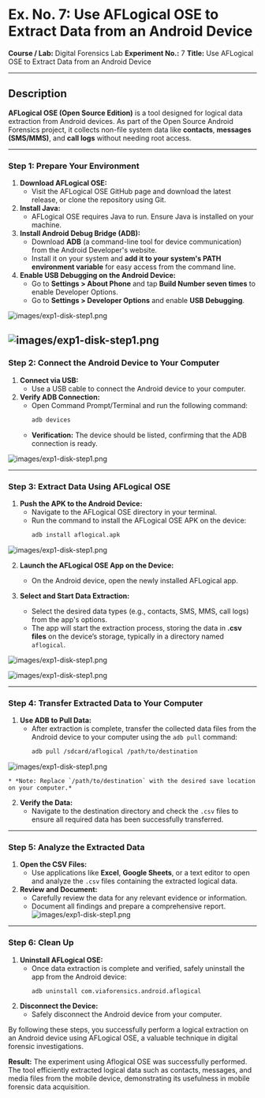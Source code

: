 # Ex. No. 7: Use AFLogical OSE to Extract Data from an Android Device

**Course / Lab:** Digital Forensics Lab
**Experiment No.:** 7
**Title:** Use AFLogical OSE to Extract Data from an Android Device

---

## Description
**AFLogical OSE (Open Source Edition)** is a tool designed for logical data extraction from Android devices. As part of the Open Source Android Forensics project, it collects non-file system data like **contacts**, **messages (SMS/MMS)**, and **call logs** without needing root access.

---

### Step 1: Prepare Your Environment

1.  **Download AFLogical OSE:**
    * Visit the AFLogical OSE GitHub page and download the latest release, or clone the repository using Git.
2.  **Install Java:**
    * AFLogical OSE requires Java to run. Ensure Java is installed on your machine.
3.  **Install Android Debug Bridge (ADB):**
    * Download **ADB** (a command-line tool for device communication) from the Android Developer's website.
    * Install it on your system and **add it to your system's PATH environment variable** for easy access from the command line.
4.  **Enable USB Debugging on the Android Device:**
    * Go to **Settings > About Phone** and tap **Build Number seven times** to enable Developer Options.
    * Go to **Settings > Developer Options** and enable **USB Debugging**.

![images/exp1-disk-step1.png](https://github.com/dhanushmurali27-creator/Digital-Forensic-Lab-Exercises/blob/main/images/IMG-20251027-WA0030.jpg)

![images/exp1-disk-step1.png](https://github.com/dhanushmurali27-creator/Digital-Forensic-Lab-Exercises/blob/main/images/IMG-20251027-WA0034.jpg)
---

### Step 2: Connect the Android Device to Your Computer

1.  **Connect via USB:**
    * Use a USB cable to connect the Android device to your computer.
2.  **Verify ADB Connection:**
    * Open Command Prompt/Terminal and run the following command:
        ```bash
        adb devices
        ```
    * **Verification:** The device should be listed, confirming that the ADB connection is ready.
   
![images/exp1-disk-step1.png](https://github.com/dhanushmurali27-creator/Digital-Forensic-Lab-Exercises/blob/main/images/IMG-20251027-WA0035.jpg)

---

### Step 3: Extract Data Using AFLogical OSE

1.  **Push the APK to the Android Device:**
    * Navigate to the AFLogical OSE directory in your terminal.
    * Run the command to install the AFLogical OSE APK on the device:
        ```bash
        adb install aflogical.apk
        ```
![images/exp1-disk-step1.png](https://github.com/dhanushmurali27-creator/Digital-Forensic-Lab-Exercises/blob/main/images/IMG-20251027-WA0033.jpg)

2.  **Launch the AFLogical OSE App on the Device:**
    * On the Android device, open the newly installed AFLogical app.

  
3.  **Select and Start Data Extraction:**
    * Select the desired data types (e.g., contacts, SMS, MMS, call logs) from the app's options.
    * The app will start the extraction process, storing the data in **.csv files** on the device’s storage, typically in a directory named `aflogical`.

![images/exp1-disk-step1.png](https://github.com/dhanushmurali27-creator/Digital-Forensic-Lab-Exercises/blob/main/images/IMG-20251027-WA0031.jpg)

![images/exp1-disk-step1.png](https://github.com/dhanushmurali27-creator/Digital-Forensic-Lab-Exercises/blob/main/images/IMG-20251027-WA0032.jpg)

---

### Step 4: Transfer Extracted Data to Your Computer

1.  **Use ADB to Pull Data:**
    * After extraction is complete, transfer the collected data files from the Android device to your computer using the `adb pull` command:
        ```bash
        adb pull /sdcard/aflogical /path/to/destination
        ```
![images/exp1-disk-step1.png](https://github.com/dhanushmurali27-creator/Digital-Forensic-Lab-Exercises/blob/main/images/IMG-20251027-WA0029.jpg)

    * *Note: Replace `/path/to/destination` with the desired save location on your computer.*
2.  **Verify the Data:**
    * Navigate to the destination directory and check the `.csv` files to ensure all required data has been successfully transferred.

---

### Step 5: Analyze the Extracted Data

1.  **Open the CSV Files:**
    * Use applications like **Excel**, **Google Sheets**, or a text editor to open and analyze the `.csv` files containing the extracted logical data.
2.  **Review and Document:**
    * Carefully review the data for any relevant evidence or information.
    * Document all findings and prepare a comprehensive report.
![images/exp1-disk-step1.png](https://github.com/dhanushmurali27-creator/Digital-Forensic-Lab-Exercises/blob/main/images/IMG-20251027-WA0036.jpg)
---

### Step 6: Clean Up

1.  **Uninstall AFLogical OSE:**
    * Once data extraction is complete and verified, safely uninstall the app from the Android device:
        ```bash
        adb uninstall com.viaforensics.android.aflogical
        ```
2.  **Disconnect the Device:**
    * Safely disconnect the Android device from your computer.

By following these steps, you successfully perform a logical extraction on an Android device using AFLogical OSE, a valuable technique in digital forensic investigations.

**Result:**
The experiment using Aflogical OSE was successfully performed. The tool efficiently extracted logical data such as contacts, messages, and media files from the mobile device, demonstrating its usefulness in mobile forensic data acquisition.
